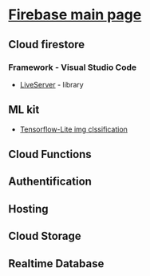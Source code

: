 # [Firebase main page](https://firebase.google.com/https://firebase.google.com/)


## Cloud firestore

### Framework - Visual Studio Code
- [LiveServer](https://marketplace.visualstudio.com/items?itemName=ritwickdey.LiveServer) - library

## ML kit

- [Tensorflow-Lite img clssification](https://www.tensorflow.org/lite/models/image_classification/overview)

## Cloud Functions

## Authentification

## Hosting

## Cloud Storage

## Realtime Database
